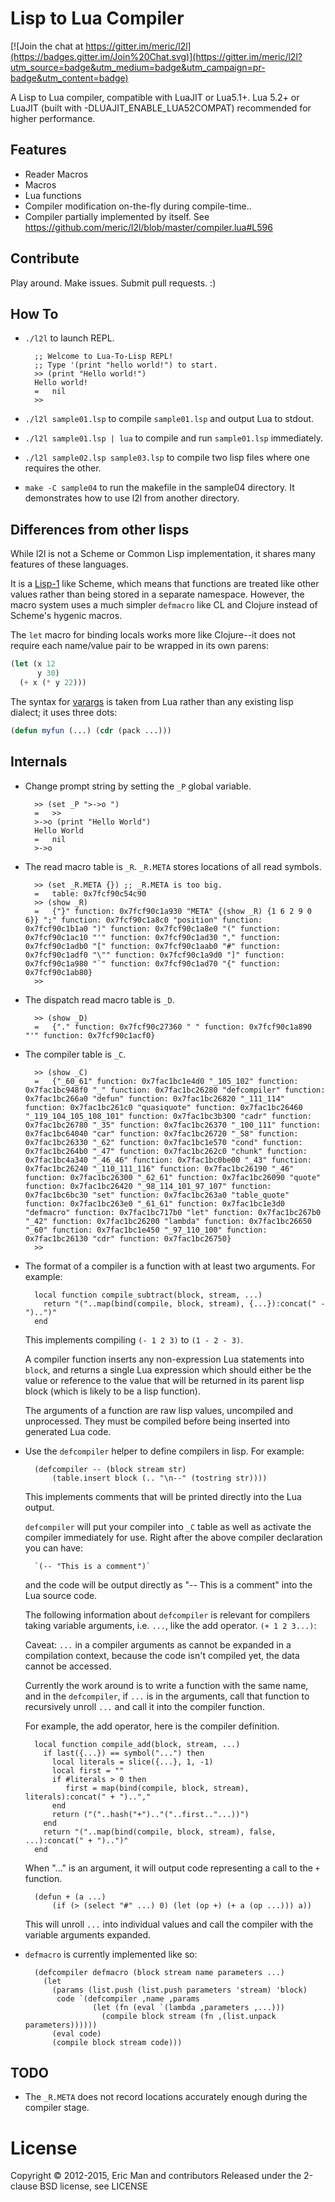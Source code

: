 Lisp to Lua Compiler
====================

[![Join the chat at https://gitter.im/meric/l2l](https://badges.gitter.im/Join%20Chat.svg)](https://gitter.im/meric/l2l?utm_source=badge&utm_medium=badge&utm_campaign=pr-badge&utm_content=badge)

A Lisp to Lua compiler, compatible with LuaJIT or Lua5.1+. Lua 5.2+ or 
LuaJIT (built with -DLUAJIT_ENABLE_LUA52COMPAT) recommended for higher
performance.


Features
-----------
* Reader Macros
* Macros
* Lua functions
* Compiler modification on-the-fly during compile-time..
* Compiler partially implemented by itself. See https://github.com/meric/l2l/blob/master/compiler.lua#L596


Contribute
----------
Play around. Make issues. Submit pull requests. :)


How To
------

* `./l2l` to launch REPL.

        ;; Welcome to Lua-To-Lisp REPL!
        ;; Type '(print "hello world!") to start.
        >> (print "Hello world!")
        Hello world!
        =   nil
        >> 

* `./l2l sample01.lsp` to compile `sample01.lsp` and output Lua to stdout.
* `./l2l sample01.lsp | lua` to compile and run `sample01.lsp` immediately.
* `./l2l sample02.lsp sample03.lsp` to compile two lisp files where one 
    requires the other.
* `make -C sample04` to run the makefile in the sample04 directory. It
   demonstrates how to use l2l from another directory.

Differences from other lisps
----------------------------

While l2l is not a Scheme or Common Lisp implementation, it shares
many features of these languages.

It is a [Lisp-1](https://hornbeck.wordpress.com/2009/07/05/lisp-1-vs-lisp-2/)
like Scheme, which means that functions are treated like other values
rather than being stored in a separate namespace. However, the macro
system uses a much simpler `defmacro` like CL and Clojure instead of
Scheme's hygenic macros.

The `let` macro for binding locals works more like Clojure--it does
not require each name/value pair to be wrapped in its own parens:

```lisp
(let (x 12
      y 30)
  (+ x (* y 22)))
```

The syntax for [varargs](https://en.wikipedia.org/wiki/Variadic_function)
is taken from Lua rather than any existing lisp dialect; it uses three dots:

```lisp
(defun myfun (...) (cdr (pack ...)))
```

Internals
---------

* Change prompt string by setting the `_P` global variable.

        >> (set _P ">->o ")
        =   >> 
        >->o (print "Hello World")
        Hello World
        =   nil
        >->o 

* The read macro table is `_R`. `_R.META` stores locations of all read symbols.

        >> (set _R.META {}) ;; _R.META is too big.
        =   table: 0x7fcf90c54c90
        >> (show _R)
        =   {"}" function: 0x7fcf90c1a930 "META" {(show _R) {1 6 2 9 0 6}} ";" function: 0x7fcf90c1a8c0 "position" function: 0x7fcf90c1b1a0 ")" function: 0x7fcf90c1a8e0 "(" function: 0x7fcf90c1ac10 "'" function: 0x7fcf90c1ad30 "," function: 0x7fcf90c1adb0 "[" function: 0x7fcf90c1aab0 "#" function: 0x7fcf90c1adf0 "\"" function: 0x7fcf90c1a9d0 "]" function: 0x7fcf90c1a980 "`" function: 0x7fcf90c1ad70 "{" function: 0x7fcf90c1ab80}
        >> 

* The dispatch read macro table is `_D`.

        >> (show _D)
        =   {"." function: 0x7fcf90c27360 " " function: 0x7fcf90c1a890 "'" function: 0x7fcf90c1acf0}

* The compiler table is `_C`.

        >> (show _C)
        =   {"_60_61" function: 0x7fac1bc1e4d0 "_105_102" function: 0x7fac1bc948f0 "_" function: 0x7fac1bc26280 "defcompiler" function: 0x7fac1bc266a0 "defun" function: 0x7fac1bc26820 "_111_114" function: 0x7fac1bc261c0 "quasiquote" function: 0x7fac1bc26460 "_119_104_105_108_101" function: 0x7fac1bc3b300 "cadr" function: 0x7fac1bc26780 "_35" function: 0x7fac1bc26370 "_100_111" function: 0x7fac1bc64040 "car" function: 0x7fac1bc26720 "_58" function: 0x7fac1bc26330 "_62" function: 0x7fac1bc1e570 "cond" function: 0x7fac1bc264b0 "_47" function: 0x7fac1bc262c0 "chunk" function: 0x7fac1bc4a340 "_46_46" function: 0x7fac1bc0be00 "_43" function: 0x7fac1bc26240 "_110_111_116" function: 0x7fac1bc26190 "_46" function: 0x7fac1bc26300 "_62_61" function: 0x7fac1bc26090 "quote" function: 0x7fac1bc26420 "_98_114_101_97_107" function: 0x7fac1bc6bc30 "set" function: 0x7fac1bc263a0 "table_quote" function: 0x7fac1bc263e0 "_61_61" function: 0x7fac1bc1e3d0 "defmacro" function: 0x7fac1bc717b0 "let" function: 0x7fac1bc267b0 "_42" function: 0x7fac1bc26200 "lambda" function: 0x7fac1bc26650 "_60" function: 0x7fac1bc1e450 "_97_110_100" function: 0x7fac1bc26130 "cdr" function: 0x7fac1bc26750}
        >> 

* The format of a compiler is a function with at least two arguments.
    For example: 

        local function compile_subtract(block, stream, ...)
          return "("..map(bind(compile, block, stream), {...}):concat(" - ")..")"
        end

    This implements compiling `(- 1 2 3)` to `(1 - 2 - 3)`.

    A compiler function inserts any non-expression Lua statements into `block`,
    and returns a single Lua expression which should either be the value
    or reference to the value that will be returned in its parent lisp block
    (which is likely to be a lisp function).

    The arguments of a function are raw lisp values, uncompiled and 
    unprocessed. They must be compiled before being inserted into generated 
    Lua code.

* Use the `defcompiler` helper to define compilers in lisp. 
    For example:

        (defcompiler -- (block stream str)
            (table.insert block (.. "\n--" (tostring str))))

    This implements comments that will be printed directly into the Lua output.

    `defcompiler` will put your compiler into `_C` table as well as activate
    the compiler immediately for use. Right after the above compiler 
    declaration you can have:

        `(-- "This is a comment")`

    and the code will be output directly as "-- This is a comment" into the
    Lua source code.
    
    The following information about `defcompiler` is relevant for compilers
    taking variable arguments, i.e. `...`, like the add operator.
    `(+ 1 2 3...)`:

    Caveat: `...` in a compiler arguments as cannot be expanded in a 
    compilation context, because the code isn't compiled yet, the data cannot
    be accessed.

    Currently the work around is to write a function with the same name,
    and in the `defcompiler`, if `...` is in the arguments, call that function
    to recursively unroll `...` and call it into the compiler function.


    For example, the add operator, here is the compiler definition.

        local function compile_add(block, stream, ...)
          if last({...}) == symbol("...") then
            local literals = slice({...}, 1, -1)
            local first = ""
            if #literals > 0 then
               first = map(bind(compile, block, stream), literals):concat(" + ")..","
            end
            return ("("..hash("+").."("..first.."...))")
          end
          return "("..map(bind(compile, block, stream), false, ...):concat(" + ")..")"
        end

    When "..." is an argument, it will output code representing a call to the
    `+` function.

        (defun + (a ...)
            (if (> (select "#" ...) 0) (let (op +) (+ a (op ...))) a))

    This will unroll `...` into individual values and call the compiler with
    the variable arguments expanded.

* `defmacro` is currently implemented like so:


        (defcompiler defmacro (block stream name parameters ...)
          (let 
            (params (list.push (list.push parameters 'stream) 'block)
             code `(defcompiler ,name ,params
                     (let (fn (eval `(lambda ,parameters ,...)))
                       (compile block stream (fn ,(list.unpack parameters))))))
            (eval code)
            (compile block stream code)))


TODO
----

* The `_R.META` does not record locations accurately enough during the compiler 
stage.

License
=======

Copyright © 2012-2015, Eric Man and contributors
Released under the 2-clause BSD license, see LICENSE

